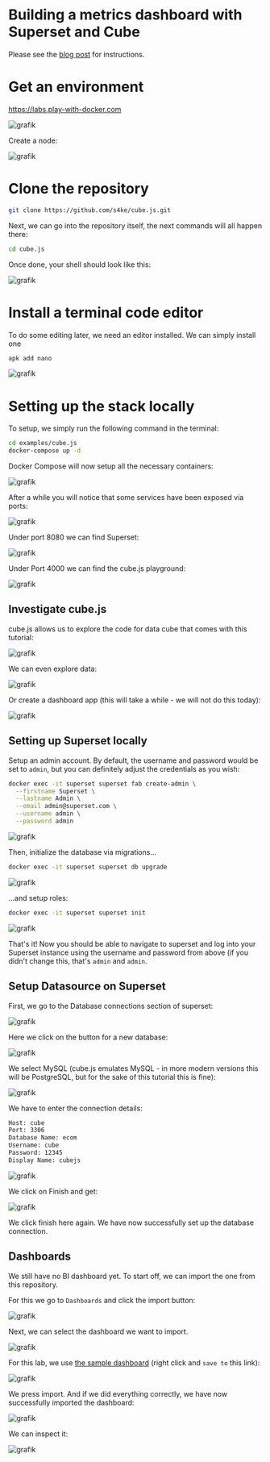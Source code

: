 # Building a metrics dashboard with Superset and Cube

Please see the [blog post](https://cube.dev/blog/building-metrics-dashboard-with-superset/) for instructions.

# Get an environment

https://labs.play-with-docker.com

![grafik](https://user-images.githubusercontent.com/719760/213940741-65388c13-3d38-494f-a40f-6a89474f2550.png)

Create a node:

![grafik](https://user-images.githubusercontent.com/719760/213940796-96f94a91-f779-4f1c-9f74-9f349a3bf136.png)

# Clone the repository

```bash
git clone https://github.com/s4ke/cube.js.git
```

Next, we can go into the repository itself, the next commands will all happen there:

```bash
cd cube.js
```

Once done, your shell should look like this:

![grafik](https://user-images.githubusercontent.com/719760/213940905-de213246-6a95-4634-bbed-53b9289f1a5a.png)

# Install a terminal code editor

To do some editing later, we need an editor installed. We can simply install one

```bash
apk add nano
```

![grafik](https://user-images.githubusercontent.com/719760/213940982-8d5dfeab-7edd-4344-817d-51914251d99b.png)

# Setting up the stack locally

To setup, we simply run the following command in the terminal:

```bash
cd examples/cube.js
docker-compose up -d
```

Docker Compose will now setup all the necessary containers:

![grafik](https://user-images.githubusercontent.com/719760/213941071-101ccd7d-7d02-41da-80ff-0b80ec510cf9.png)

After a while you will notice that some services have been exposed via ports:

![grafik](https://user-images.githubusercontent.com/719760/213941103-6a62cffb-64f6-434f-b6f3-d2ffc0ffb3fe.png)

Under port 8080 we can find Superset:

![grafik](https://user-images.githubusercontent.com/719760/213941121-c1fef348-6176-4fc0-b7e1-2d1e5022b313.png)

Under Port 4000 we can find the cube.js playground:

![grafik](https://user-images.githubusercontent.com/719760/213941141-e2f9aa79-b705-414a-b525-accf5782ff6f.png)

## Investigate cube.js

cube.js allows us to explore the code for data cube that comes with this tutorial:

![grafik](https://user-images.githubusercontent.com/719760/213941237-8abe95c3-9f9d-465b-b6ef-5df2098a6ca4.png)

We can even explore data:

![grafik](https://user-images.githubusercontent.com/719760/213941189-67967d3d-11b3-4546-ba64-0110c1d0eea6.png)

Or create a dashboard app (this will take a while - we will not do this today):

![grafik](https://user-images.githubusercontent.com/719760/213943025-2231d4ea-555e-43e6-a802-b81bda22d03b.png)


## Setting up Superset locally

Setup an admin account. By default, the username and password would be set to `admin`, but you can definitely adjust the credentials as you wish:

```bash
docker exec -it superset superset fab create-admin \
  --firstname Superset \
  --lastname Admin \
  --email admin@superset.com \
  --username admin \
  --password admin
```

![grafik](https://user-images.githubusercontent.com/719760/213941487-64cef2a7-9e6c-4d21-9342-1f1e0fd3eb8f.png)


Then, initialize the database via migrations...

```bash
docker exec -it superset superset db upgrade
```

![grafik](https://user-images.githubusercontent.com/719760/213941526-a9462274-5928-4d48-9bd4-90ca96623109.png)

...and setup roles:

```bash
docker exec -it superset superset init
```

![grafik](https://user-images.githubusercontent.com/719760/213941577-bb1e9af7-baa4-4221-83a4-67af5b8a2046.png)

That's it! Now you should be able to navigate to superset and log into your Superset instance using the username and password from above (if you didn't change this, that's `admin` and `admin`.

## Setup Datasource on Superset

First, we go to the Database connections section of superset:

![grafik](https://user-images.githubusercontent.com/719760/213943285-a8c44c7e-e8bd-4cd7-b441-bff27acf2765.png)

Here we click on the button for a new database:

![grafik](https://user-images.githubusercontent.com/719760/213943302-4d0030cc-264e-4ac2-b84b-1fe82b9e99e6.png)

We select MySQL (cube.js emulates MySQL - in more modern versions this will be PostgreSQL, but for the sake of this tutorial this is fine):

![grafik](https://user-images.githubusercontent.com/719760/213317812-874f7d5b-a75d-40ae-9df1-b3dd07fe6381.png)

We have to enter the connection details:

```bash
Host: cube
Port: 3306
Database Name: ecom
Username: cube
Password: 12345
Display Name: cubejs
```

![grafik](https://user-images.githubusercontent.com/719760/213317751-1b44a98f-20d6-4d7f-bf3d-3ebb64261203.png)

We click on Finish and get: 

![grafik](https://user-images.githubusercontent.com/719760/213943415-8dbc7a69-5f78-4fad-ae13-1930a0b2e1a0.png)

We click finish here again. We have now successfully set up the database connection.

## Dashboards

We still have no BI dashboard yet. To start off, we can import the one from this repository.

For this we go to `Dashboards` and click the import button:

![grafik](https://user-images.githubusercontent.com/719760/213317918-40836b20-4da2-4ff9-a027-a176967f4f9f.png)

Next, we can select the dashboard we want to import.

![grafik](https://user-images.githubusercontent.com/719760/213943526-aa4ff3cb-f9ea-48cf-a789-258cf791365c.png)

For this lab, we use [the sample dashboard](https://github.com/s4ke/cube.js/raw/master/examples/superset/acme-dashboard.json) (right click and `save to` this link):

![grafik](https://user-images.githubusercontent.com/719760/213943644-106d0681-38b4-4806-994b-8e49db81a0dd.png)

We press import. And if we did everything correctly, we have now successfully imported the dashboard:

![grafik](https://user-images.githubusercontent.com/719760/213943667-48276b85-f5d9-4aac-8ace-65794e6f4424.png)

We can inspect it:

![grafik](https://user-images.githubusercontent.com/719760/213943689-37e98eff-f1c9-4807-8bca-38fec28c3ceb.png)








